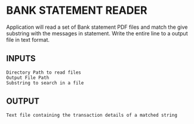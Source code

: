 # BANK STATEMENT READER

Application will read a set of Bank statement PDF files and match the give substring with the messages in statement. Write the entire line to a output file in text format.

## INPUTS
``` 
Directory Path to read files
Output File Path
Substring to search in a file

```

## OUTPUT

``` 
Text file containing the transaction details of a matched string 

```
